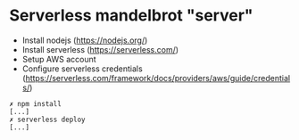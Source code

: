 # Serverless mandelbrot "server"

* Install nodejs (https://nodejs.org/)
* Install serverless (https://serverless.com/)
* Setup AWS account
* Configure serverless credentials (https://serverless.com/framework/docs/providers/aws/guide/credentials/)

```
✗ npm install
[...]
✗ serverless deploy
[...]
```
